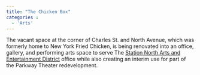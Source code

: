 ```yaml
---
title: "The Chicken Box"
categories :
  - 'Arts'
---
```


The vacant space at the corner of Charles St. and North Avenue, which was formerly home to New York Fried Chicken, is being renovated into an office, gallery, and performing arts space to serve The [Station North Arts and Entertainment District][SNAED] office while also creating an interim use for part of the Parkway Theater redevelopment.

[SNAED]: http://www.stationnorth.org/

